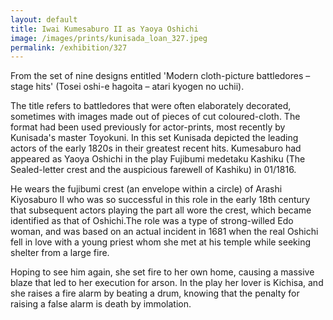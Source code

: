 ```yaml
---
layout: default
title: Iwai Kumesaburo II as Yaoya Oshichi
image: /images/prints/kunisada_loan_327.jpeg
permalink: /exhibition/327
---
```

From the set of nine designs entitled 'Modern cloth-picture battledores – stage hits' (Tosei oshi-e hagoita – atari kyogen no uchii).

The title refers to battledores that were often elaborately decorated, sometimes with images made out of pieces of cut coloured-cloth. The format had been used previously for actor-prints, most recently by Kunisada's master Toyokuni.
In this set Kunisada depicted the leading actors of the early 1820s in their greatest recent hits. Kumesaburo had appeared as Yaoya Oshichi in the play Fujibumi medetaku Kashiku (The Sealed-letter crest and the auspicious farewell of Kashiku) in 01/1816.

He wears the fujibumi crest (an envelope within a circle) of Arashi Kiyosaburo II who was so successful in this role in the early 18th century that subsequent actors playing the part all wore the crest, which became identified as that of Oshichi.The role was a type of strong-willed Edo woman, and was based on an actual incident in 1681 when the real Oshichi fell in love with a young priest whom she met at his temple while seeking shelter from a large fire.

Hoping to see him again, she set fire to her own home, causing a massive blaze that led to her execution for arson. In the play her lover is Kichisa, and she raises a fire alarm by beating a drum, knowing that the penalty for raising a false alarm is death by immolation.

